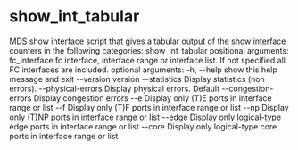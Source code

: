 # show_int_tabular</b>
MDS show interface script that gives a tabular output of the show interface counters in the following categories:</b>
<b></b>
show_int_tabular</b>
</b>
positional arguments:</b>
  fc_interface         fc interface, interface range or interface list. If not specified all FC interfaces are included.</b>
</b>
optional arguments:</b>
  -h, --help           show this help message and exit</b>
  --version            version</b>
  --statistics         Display statistics (non errors).</b>
  --physical-errors    Display physical errors. Default</b>
  --congestion-errors  Display congestion errors</b>
  --e                  Display only (T)E ports in interface range or list</b>
  --f                  Display only (T)F ports in interface range or list</b>
  --np                 Display only (T)NP ports in interface range or list</b>
  --edge               Display only logical-type edge ports in interface range or list</b>
  --core               Display only logical-type core ports in interface range or list</b>
</b>
